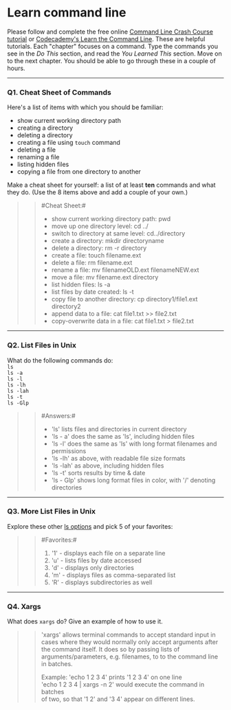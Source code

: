 # Learn command line

Please follow and complete the free online [Command Line Crash Course
tutorial](https://web.archive.org/web/20160708171659/http://cli.learncodethehardway.org/book/) or [Codecademy's Learn the Command Line](https://www.codecademy.com/learn/learn-the-command-line). These are helpful tutorials. Each "chapter" focuses on a command. Type the commands you see in the _Do This_ section, and read the _You Learned This_ section. Move on to the next chapter. You should be able to go through these in a couple of hours.

---

### Q1.  Cheat Sheet of Commands  

Here's a list of items with which you should be familiar:  
* show current working directory path
* creating a directory
* deleting a directory
* creating a file using `touch` command
* deleting a file
* renaming a file
* listing hidden files
* copying a file from one directory to another

Make a cheat sheet for yourself: a list of at least **ten** commands and what they do.  (Use the 8 items above and add a couple of your own.)  

> >#Cheat Sheet:#
> > * show current working directory path: pwd
> > * move up one directory level: cd ../
> > * switch to directory at same level: cd../directory
> > * create a directory: mkdir directoryname
> > * delete a directory: rm -r directory
> > * create a file: touch filename.ext
> > * delete a file: rm filename.ext
> > * rename a file: mv filenameOLD.ext filenameNEW.ext
> > * move a file: mv filename.ext directory
> > * list hidden files: ls -a
> > * list files by date created: ls -t
> > * copy file to another directory: cp directory1/file1.ext directory2
> > * append data to a file: cat file1.txt >> file2.txt
> > * copy-overwrite data in a file: cat file1.txt > file2.txt

---

### Q2.  List Files in Unix   

What do the following commands do:  
`ls`  
`ls -a`  
`ls -l`  
`ls -lh`  
`ls -lah`  
`ls -t`  
`ls -Glp`  
 
> >#Answers:#
> > * 'ls' lists files and directories in current directory
> > * 'ls - a' does the same as 'ls', including hidden files
> > * 'ls -l' does the same as 'ls' with long format filenames and permissions
> > * 'ls -lh' as above, with readable file size formats
> > * 'ls -lah' as above, including hidden files
> > * 'ls -t' sorts results by time & date
> > * 'ls - Glp' shows long format files in color, with '/' denoting directories

---

### Q3.  More List Files in Unix  

Explore these other [ls options](http://www.techonthenet.com/unix/basic/ls.php) and pick 5 of your favorites:

> >#Favorites:#
> > 1. '1' - displays each file on a separate line
> > 1. 'u' - lists files by date accessed
> > 1. 'd' - displays only directories
> > 1. 'm' - displays files as comma-separated list
> > 1. 'R' - displays subdirectories as well

---

### Q4.  Xargs   

What does `xargs` do? Give an example of how to use it.

> > 'xargs' allows terminal commands to accept standard input in cases
> > where they would normally only accept arguments after the command itself. It
> > does so by passing lists of arguments/parameters, e.g. filenames, to
> > to the command line in batches.
> >
> > Example: 'echo 1 2 3 4' prints '1 2 3 4' on one line  
> >          'echo 1 2 3 4 | xargs -n 2' would execute the command in batches  
> >           of two, so that '1 2' and '3 4' appear on different lines.
 


